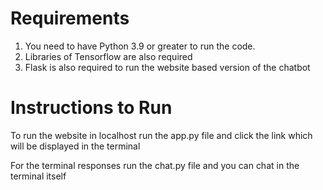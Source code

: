 # Requirements
1. You need to have Python 3.9 or greater to run the code.
2. Libraries of Tensorflow are also required
3. Flask is also required to run the website based version of the chatbot

# Instructions to Run
To run the website in localhost run the app.py file and click the link which will be displayed in the terminal

For the terminal responses run the chat.py file and you can chat in the terminal itself
